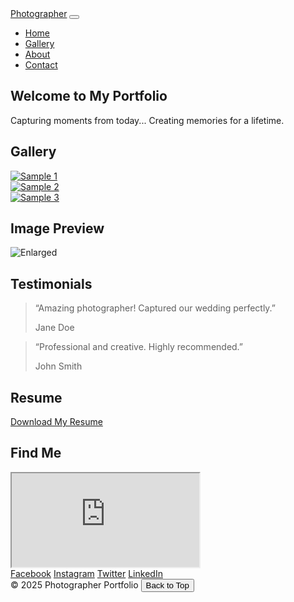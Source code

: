<!DOCTYPE html>
<html lang="en">
<head>
    <meta charset="UTF-8">
    <meta name="viewport" content="width=device-width, initial-scale=1.0">
    <title>Photographer Portfolio</title>
    <link href="https://cdn.jsdelivr.net/npm/bootstrap@5.3.0/dist/css/bootstrap.min.css" rel="stylesheet">
    <link rel="stylesheet" href="style.css">
</head>
<body>
    <nav class="navbar navbar-expand-lg navbar-dark bg-dark">
        <div class="container-fluid">
            <a class="navbar-brand" href="#">Photographer</a>
            <button class="navbar-toggler" type="button" data-bs-toggle="collapse" data-bs-target="#navbarNav" aria-controls="navbarNav" aria-expanded="false" aria-label="Toggle navigation">
                <span class="navbar-toggler-icon"></span>
            </button>
            <div class="collapse navbar-collapse" id="navbarNav">
                <ul class="navbar-nav ms-auto">
                    <li class="nav-item"><a class="nav-link" href="#home">Home</a></li>
                    <li class="nav-item"><a class="nav-link" href="#gallery">Gallery</a></li>
                    <li class="nav-item"><a class="nav-link" href="#about">About</a></li>
                    <li class="nav-item"><a class="nav-link" href="#contact">Contact</a></li>
                </ul>
            </div>
        </div>
    </nav>
    <section id="home" class="py-5 text-center bg-light">
        <div class="container">
            <h1 class="display-4">Welcome to My Portfolio</h1>
            <p class="lead">Capturing moments from today... Creating memories for a lifetime.</p>
        </div>
    </section>
    <section id="gallery" class="py-5">
        <div class="container">
            <h2 class="mb-4 text-center">Gallery</h2>
            <div class="row">
                <div class="col-md-4 mb-4">
                    <a href="https://images.unsplash.com/photo-1506744038136-46273834b3fb?auto=format&fit=crop&w=800&q=80" data-bs-toggle="modal" data-bs-target="#lightboxModal" data-img="https://images.unsplash.com/photo-1506744038136-46273834b3fb?auto=format&fit=crop&w=800&q=80">
                        <img src="https://images.unsplash.com/photo-1506744038136-46273834b3fb?auto=format&fit=crop&w=400&q=80" class="img-fluid rounded gallery-img" alt="Sample 1">
                    </a>
                </div>
                <div class="col-md-4 mb-4">
                    <a href="https://images.unsplash.com/photo-1465101046530-73398c7f28ca?auto=format&fit=crop&w=800&q=80" data-bs-toggle="modal" data-bs-target="#lightboxModal" data-img="https://images.unsplash.com/photo-1465101046530-73398c7f28ca?auto=format&fit=crop&w=800&q=80">
                        <img src="https://images.unsplash.com/photo-1465101046530-73398c7f28ca?auto=format&fit=crop&w=400&q=80" class="img-fluid rounded gallery-img" alt="Sample 2">
                    </a>
                </div>
                <div class="col-md-4 mb-4">
                    <a href="https://images.unsplash.com/photo-1519125323398-675f0ddb6308?auto=format&fit=crop&w=800&q=80" data-bs-toggle="modal" data-bs-target="#lightboxModal" data-img="https://images.unsplash.com/photo-1519125323398-675f0ddb6308?auto=format&fit=crop&w=800&q=80">
                        <img src="https://images.unsplash.com/photo-1519125323398-675f0ddb6308?auto=format&fit=crop&w=400&q=80" class="img-fluid rounded gallery-img" alt="Sample 3">
                    </a>
                </div>
            </div>
        </div>
    </section>
    <!-- Lightbox Modal -->
    <div class="modal fade" id="lightboxModal" tabindex="-1" aria-labelledby="lightboxModalLabel" aria-hidden="true">
      <div class="modal-dialog modal-dialog-centered">
        <div class="modal-content bg-transparent border-0">
          <h2 id="lightboxModalLabel" class="visually-hidden">Image Preview</h2>
          <img id="lightboxImage" src="https://images.unsplash.com/photo-1506744038136-46273834b3fb?auto=format&fit=crop&w=800&q=80" class="img-fluid rounded shadow" alt="Enlarged">
        </div>
      </div>
    </div>
    <section id="testimonials" class="py-5 bg-light">
        <div class="container">
            <h2 class="mb-4 text-center">Testimonials</h2>
            <div class="row justify-content-center">
                <div class="col-md-6">
                    <blockquote class="blockquote text-center">
                        <p class="mb-0">“Amazing photographer! Captured our wedding perfectly.”</p>
                        <footer class="blockquote-footer">Jane Doe</footer>
                    </blockquote>
                </div>
                <div class="col-md-6">
                    <blockquote class="blockquote text-center">
                        <p class="mb-0">“Professional and creative. Highly recommended.”</p>
                        <footer class="blockquote-footer">John Smith</footer>
                    </blockquote>
                </div>
            </div>
        </div>
    </section>
    <section id="resume" class="py-5">
        <div class="container text-center">
            <h2 class="mb-4">Resume</h2>
            <a href="resume.pdf" class="btn btn-outline-primary" download>Download My Resume</a>
        </div>
    </section>
    <section id="map" class="py-5 bg-light">
        <div class="container">
            <h2 class="mb-4 text-center">Find Me</h2>
            <div class="row justify-content-center">
                <div class="col-md-8">
                    <div class="ratio ratio-16x9">
                        <iframe src="https://www.google.com/maps/embed?pb=!1m18!1m12!1m3!1d3151.835434509374!2d144.9537363153169!3d-37.81627977975171!2m3!1f0!2f0!3f0!3m2!1i1024!2i768!4f13.1!3m3!1m2!1s0x6ad65d43f1f1f1f1%3A0x5045675218ce6e0!2sMelbourne%20VIC%2C%20Australia!5e0!3m2!1sen!2sus!4v1620000000000!5m2!1sen!2sus" title="Photographer Location" allowfullscreen="" loading="lazy"></iframe>
                    </div>
                </div>
            </div>
        </div>
    </section>
    <footer class="bg-dark text-white text-center py-3">
        <div class="mb-2">
            <a href="https://facebook.com/" class="text-white me-3" title="Facebook" target="_blank" rel="noopener"><i class="bi bi-facebook"></i> <span class="visually-hidden">Facebook</span></a>
            <a href="https://instagram.com/" class="text-white me-3" title="Instagram" target="_blank" rel="noopener"><i class="bi bi-instagram"></i> <span class="visually-hidden">Instagram</span></a>
            <a href="https://twitter.com/" class="text-white me-3" title="Twitter" target="_blank" rel="noopener"><i class="bi bi-twitter"></i> <span class="visually-hidden">Twitter</span></a>
            <a href="https://linkedin.com/" class="text-white" title="LinkedIn" target="_blank" rel="noopener"><i class="bi bi-linkedin"></i> <span class="visually-hidden">LinkedIn</span></a>
        </div>
        &copy; 2025 Photographer Portfolio
        <button id="backToTop" class="btn btn-outline-light btn-sm ms-3">Back to Top</button>
    </footer>
    <script src="https://cdn.jsdelivr.net/npm/bootstrap@5.3.0/dist/js/bootstrap.bundle.min.js"></script>
    <script src="https://cdn.jsdelivr.net/npm/bootstrap-icons@1.10.5/font/bootstrap-icons.js"></script>
    <script>
    // Lightbox functionality
    const lightboxModal = document.getElementById('lightboxModal');
    const lightboxImage = document.getElementById('lightboxImage');
    document.querySelectorAll('.gallery-img').forEach(img => {
        img.parentElement.addEventListener('click', function(e) {
            e.preventDefault();
            lightboxImage.src = this.getAttribute('data-img');
        });
    });
    // Back to Top button
    const backToTop = document.getElementById('backToTop');
    window.onscroll = function() {
        if (document.body.scrollTop > 200 || document.documentElement.scrollTop > 200) {
            backToTop.style.display = 'inline-block';
        } else {
            backToTop.style.display = 'none';
        }
    };
    backToTop.onclick = function() {
        window.scrollTo({top: 0, behavior: 'smooth'});
    };
    </script>

